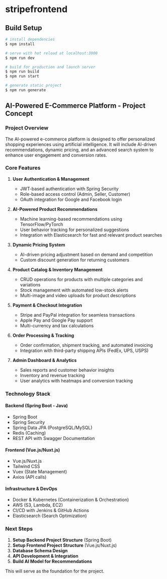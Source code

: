 # stripefrontend

## Build Setup

```bash
# install dependencies
$ npm install

# serve with hot reload at localhost:3000
$ npm run dev

# build for production and launch server
$ npm run build
$ npm run start

# generate static project
$ npm run generate
```

## AI-Powered E-Commerce Platform - Project Concept

### **Project Overview**
The AI-powered e-commerce platform is designed to offer personalized shopping experiences using artificial intelligence. It will include AI-driven recommendations, dynamic pricing, and an advanced search system to enhance user engagement and conversion rates.

### **Core Features**
1. **User Authentication & Management**
   - JWT-based authentication with Spring Security
   - Role-based access control (Admin, Seller, Customer)
   - OAuth integration for Google and Facebook login

2. **AI-Powered Product Recommendations**
   - Machine learning-based recommendations using TensorFlow/PyTorch
   - User behavior tracking for personalized suggestions
   - Integration with Elasticsearch for fast and relevant product searches

3. **Dynamic Pricing System**
   - AI-driven pricing adjustment based on demand and competition
   - Custom discount generation for returning customers
   
4. **Product Catalog & Inventory Management**
   - CRUD operations for products with multiple categories and variations
   - Stock management with automated low-stock alerts
   - Multi-image and video uploads for product descriptions

5. **Payment & Checkout Integration**
   - Stripe and PayPal integration for seamless transactions
   - Apple Pay and Google Pay support
   - Multi-currency and tax calculations

6. **Order Processing & Tracking**
   - Order confirmation, shipment tracking, and automated invoicing
   - Integration with third-party shipping APIs (FedEx, UPS, USPS)
   
7. **Admin Dashboard & Analytics**
   - Sales reports and customer behavior insights
   - Inventory and revenue tracking
   - User analytics with heatmaps and conversion tracking

### **Technology Stack**
#### **Backend** (Spring Boot - Java)
- Spring Boot
- Spring Security
- Spring Data JPA (PostgreSQL/MySQL)
- Redis (Caching)
- REST API with Swagger Documentation

#### **Frontend** (Vue.js/Nuxt.js)
- Vue.js/Nuxt.js
- Tailwind CSS
- Vuex (State Management)
- Axios (API calls)

#### **Infrastructure & DevOps**
- Docker & Kubernetes (Containerization & Orchestration)
- AWS (S3, Lambda, EC2)
- CI/CD with Jenkins & GitHub Actions
- Elasticsearch (Search Optimization)

### **Next Steps**
1. **Setup Backend Project Structure** (Spring Boot)
2. **Setup Frontend Project Structure** (Vue.js/Nuxt.js)
3. **Database Schema Design**
4. **API Development & Integration**
5. **Build AI Model for Recommendations**

This will serve as the foundation for the project.

